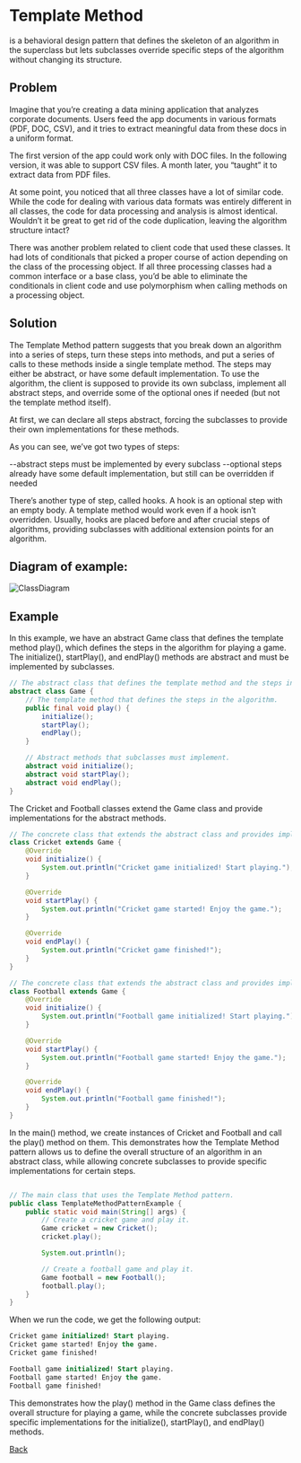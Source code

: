 # Template Method

 is a behavioral design pattern that defines the skeleton of an algorithm in the superclass but lets subclasses override specific steps of the algorithm without changing its structure.

## Problem

Imagine that you’re creating a data mining application that analyzes corporate documents. Users feed the app documents in various formats (PDF, DOC, CSV), and it tries to extract meaningful data from these docs in a uniform format.

The first version of the app could work only with DOC files. In the following version, it was able to support CSV files. A month later, you “taught” it to extract data from PDF files.

At some point, you noticed that all three classes have a lot of similar code. While the code for dealing with various data formats was entirely different in all classes, the code for data processing and analysis is almost identical. Wouldn’t it be great to get rid of the code duplication, leaving the algorithm structure intact?

There was another problem related to client code that used these classes. It had lots of conditionals that picked a proper course of action depending on the class of the processing object. If all three processing classes had a common interface or a base class, you’d be able to eliminate the conditionals in client code and use polymorphism when calling methods on a processing object.

## Solution

The Template Method pattern suggests that you break down an algorithm into a series of steps, turn these steps into methods, and put a series of calls to these methods inside a single template method. The steps may either be abstract, or have some default implementation. To use the algorithm, the client is supposed to provide its own subclass, implement all abstract steps, and override some of the optional ones if needed (but not the template method itself).

At first, we can declare all steps abstract, forcing the subclasses to provide their own implementations for these methods.

As you can see, we’ve got two types of steps:

--abstract steps must be implemented by every subclass
--optional steps already have some default implementation, but still can be overridden if needed

There’s another type of step, called hooks. A hook is an optional step with an empty body. A template method would work even if a hook isn’t overridden. Usually, hooks are placed before and after crucial steps of algorithms, providing subclasses with additional extension points for an algorithm.

## Diagram of example:
![ClassDiagram](http://www.plantuml.com/plantuml/png/bP31IiGm48RlUOeSAw4l8285KKz2GM_YOTeCTN2Ib6GgQksxMrC3bLqMzXJuVxvlCjCaWIYJOmLTaWYzw9uX9NqF3lMivX8l-ZsGrUH929Y-iBeuABEhPVWyqg6tVuqPjtTHQXjr4wb_GrcdcNzwi_UP8jY1To581ypdaq_eHWR11vJNO5iGmUXlFs1DyTVcW7m5SKYN-b4Y-U7v9TCdkVewNqtbqrrzrtNPR9UKBwi6lPqS_m00)

## Example

In this example, we have an abstract Game class that defines the template method play(), which defines the steps in the algorithm for playing a game. The initialize(), startPlay(), and endPlay() methods are abstract and must be implemented by subclasses.

```Java
// The abstract class that defines the template method and the steps in the algorithm.
abstract class Game {
    // The template method that defines the steps in the algorithm.
    public final void play() {
        initialize();
        startPlay();
        endPlay();
    }

    // Abstract methods that subclasses must implement.
    abstract void initialize();
    abstract void startPlay();
    abstract void endPlay();
}
```
The Cricket and Football classes extend the Game class and provide implementations for the abstract methods.

```Java
// The concrete class that extends the abstract class and provides implementations for the abstract methods.
class Cricket extends Game {
    @Override
    void initialize() {
        System.out.println("Cricket game initialized! Start playing.");
    }

    @Override
    void startPlay() {
        System.out.println("Cricket game started! Enjoy the game.");
    }

    @Override
    void endPlay() {
        System.out.println("Cricket game finished!");
    }
}

// The concrete class that extends the abstract class and provides implementations for the abstract methods.
class Football extends Game {
    @Override
    void initialize() {
        System.out.println("Football game initialized! Start playing.");
    }

    @Override
    void startPlay() {
        System.out.println("Football game started! Enjoy the game.");
    }

    @Override
    void endPlay() {
        System.out.println("Football game finished!");
    }
}
```
In the main() method, we create instances of Cricket and Football and call the play() method on them. This demonstrates how the Template Method pattern allows us to define the overall structure of an algorithm in an abstract class, while allowing concrete subclasses to provide specific implementations for certain steps.

```Java

// The main class that uses the Template Method pattern.
public class TemplateMethodPatternExample {
    public static void main(String[] args) {
        // Create a cricket game and play it.
        Game cricket = new Cricket();
        cricket.play();

        System.out.println();

        // Create a football game and play it.
        Game football = new Football();
        football.play();
    }
}
```
When we run the code, we get the following output:

```sql
Cricket game initialized! Start playing.
Cricket game started! Enjoy the game.
Cricket game finished!

Football game initialized! Start playing.
Football game started! Enjoy the game.
Football game finished!
```

This demonstrates how the play() method in the Game class defines the overall structure for playing a game, while the concrete subclasses provide specific implementations for the initialize(), startPlay(), and endPlay() methods.

[Back](../behavioral/README.md)